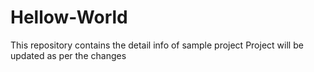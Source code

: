 # Hellow-World
This repository contains the detail info of sample project
Project will be updated as per the changes 
